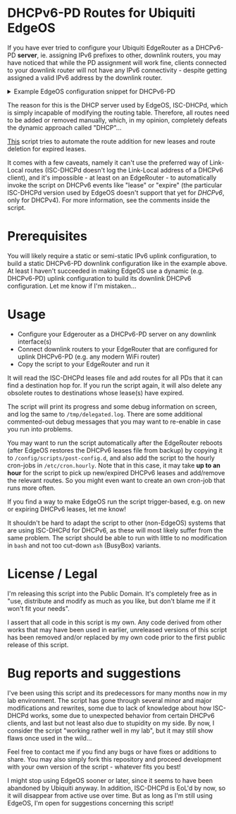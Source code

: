 # DHCPv6-PD Routes for Ubiquiti EdgeOS
If you have ever tried to configure your Ubiquiti EdgeRouter as a DHCPv6-PD **server**, ie. assigning IPv6 prefixes to other, downlink routers, you may have noticed that while the PD assignment will work fine, clients connected to your downlink router will not have any IPv6 connectivity - despite getting assigned a valid IPv6 address by the downlink router.

<details><summary>Example EdgeOS configuration snippet for DHCPv6-PD</summary>

```
interfaces {
      ethernet eth0 {
        address 2001:db8::1/112
        description PD-Downlink
        ipv6 {
            dup-addr-detect-transmits 1
            router-advert {
                cur-hop-limit 64
                link-mtu 0
                managed-flag true
                max-interval 600
                other-config-flag true
                prefix ::/64 {
                    autonomous-flag false
                    on-link-flag true
                    valid-lifetime 2592000
                }
                reachable-time 0
                retrans-timer 0
                send-advert true
            }
        }
        speed auto
    }
}

service {
    dhcpv6-server {
        shared-network-name PD-Downlink {
            name-server 2001:db8::1111
            subnet 2001:db8::/64 {
                address-range {
                    start 2001:db8::2 {
                        stop 2001:db8::fff
                    }
                }
                prefix-delegation {
                    start 2001:db8:0:100:: {
                        stop 2001:db8:0:ff00:: {
                            prefix-length 56
                        }
                    }
                }
            }
        }
    }
}
```
</details>

The reason for this is the DHCP server used by EdgeOS, ISC-DHCPd, which is simply incapable of modifying the routing table. Therefore, all routes need to be added or removed manually, which, in my opinion, completely defeats the dynamic approach called "DHCP"...

[This](pdroutes.sh) script tries to automate the route addition for new leases and route deletion for expired leases.

It comes with a few caveats, namely it can't use the preferred way of Link-Local routes (ISC-DHCPd doesn't log the Link-Local address of a DHCPv6 client), and it's impossible - at least on an EdgeRouter - to automatically invoke the script on DHCPv6 events like "lease" or "expire" (the particular ISC-DHCPd version used by EdgeOS doesn't support that yet for *DHCPv6*, only for DHCPv4). For more information, see the comments inside the script.

# Prerequisites
You will likely require a static or semi-static IPv6 uplink configuration, to build a static DHCPv6-PD downlink configuration like in the example above. At least I haven't succeeded in making EdgeOS use a dynamic (e.g. DHCPv6-PD) uplink configuration to build its downlink DHCPv6 configuration. Let me know if I'm mistaken...

# Usage
* Configure your Edgerouter as a DHCPv6-PD server on any downlink interface(s)
* Connect downlink routers to your EdgeRouter that are configured for uplink DHCPv6-PD (e.g. any modern WiFi router)
* Copy the script to your EdgeRouter and run it

It will read the ISC-DHCPd leases file and add routes for all PDs that it can find a destination hop for. If you run the script again, it will also delete any obsolete routes to destinations whose lease(s) have expired.

The script will print its progress and some debug information on screen, and log the same to `/tmp/delegated.log`. There are some additional commented-out debug messages that you may want to re-enable in case you run into problems.

You may want to run the script automatically after the EdgeRouter reboots (after EdgeOS restores the DHCPv6 leases file from backup) by copying it to `/config/scripts/post-config.d`, and also add the script to the hourly cron-jobs in `/etc/cron.hourly`. Note that in this case, it may take **up to an hour** for the script to pick up new/expired DHCPv6 leases and add/remove the relevant routes. So you might even want to create an own cron-job that runs more often.

If you find a way to make EdgeOS run the script trigger-based, e.g. on new or expiring DHCPv6 leases, let me know!

It shouldn't be hard to adapt the script to other (non-EdgeOS) systems that are using ISC-DHCPd for DHCPv6, as these will most likely suffer from the same problem. The script should be able to run with little to no modification in `bash` and not too cut-down `ash` (BusyBox) variants.

# License / Legal
I'm releasing this script into the Public Domain. It's completely free as in "use, distribute and modify as much as you like, but don't blame me if it won't fit your needs".

I assert that all code in this script is my own. Any code derived from other works that may have been used in earlier, unreleased versions of this script has been removed and/or replaced by my own code prior to the first public release of this script.

# Bug reports and suggestions
I've been using this script and its predecessors for many months now in my lab environment. The script has gone through several minor and major modifications and rewrites, some due to lack of knowledge about how ISC-DHCPd works, some due to unexpected behavior from certain DHCPv6 clients, and last but not least also due to stupidity on my side. By now, I consider the script "working rather well in my lab", but it may still show flaws once used in the wild...

Feel free to contact me if you find any bugs or have fixes or additions to share. You may also simply fork this repository and proceed development with your own version of the script - whatever fits you best!

I might stop using EdgeOS sooner or later, since it seems to have been abandoned by Ubiquiti anyway. In addition, ISC-DHCPd is EoL'd by now, so it will disappear from active use over time. But as long as I'm still using EdgeOS, I'm open for suggestions concerning this script!
